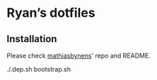 # Ryan’s dotfiles


## Installation

Please check [mathiasbynens](https://github.com/mathiasbynens/dotfiles)' repo and README.

./.dep.sh
bootstrap.sh